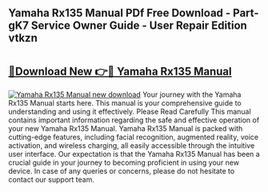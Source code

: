 ## Yamaha Rx135 Manual PDf Free Download - Part-gK7 Service Owner Guide - User Repair Edition vtkzn

# <h2><a href="http://bc48843.oget.top/?id=Yamaha+Rx135+Manual">🔗Download New 👉🔴 Yamaha Rx135 Manual</a></h2>

[![Yamaha Rx135 Manual new download](https://i.imgur.com/5g1atiW.png)](http://bc48843.oget.top/?id=Yamaha+Rx135+Manual)
Your journey with the Yamaha Rx135 Manual starts here. This manual is your comprehensive guide to understanding and using it effectively. Please Read Carefully This manual contains important information regarding the safe and effective operation of your new Yamaha Rx135 Manual. Yamaha Rx135 Manual is packed with cutting-edge features, including facial recognition, augmented reality, voice activation, and wireless charging, all easily accessible through the intuitive user interface. Our expectation is that the Yamaha Rx135 Manual has been a crucial guide in your journey to becoming proficient in using your new device. In case of any queries or concerns, please do not hesitate to contact our support team.

